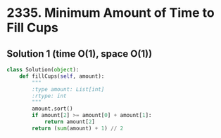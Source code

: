 # 2335. Minimum Amount of Time to Fill Cups

## Solution 1 (time O(1), space O(1))

```python
class Solution(object):
    def fillCups(self, amount):
        """
        :type amount: List[int]
        :rtype: int
        """
        amount.sort()
        if amount[2] >= amount[0] + amount[1]:
            return amount[2]
        return (sum(amount) + 1) // 2
```

